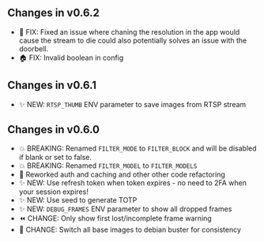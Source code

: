 ## Changes in v0.6.2

- 🔨 FIX: Fixed an issue where chaning the resolution in the app would cause the stream to die could also potentially solves an issue with the doorbell.
- 🏠 FIX: Invalid boolean in config

## Changes in v0.6.1

- ✨ NEW: `RTSP_THUMB` ENV parameter to save images from RTSP stream 

## Changes in v0.6.0

- 💥 BREAKING: Renamed `FILTER_MODE` to `FILTER_BLOCK` and will be disabled if blank or set to false.
- 💥 BREAKING: Renamed `FILTER_MODEL` to `FILTER_MODELS`
- 🔨 Reworked auth and caching and other other code refactoring
- ✨ NEW: Use refresh token when token expires - no need to 2FA when your session expires!
- ✨ NEW: Use seed to generate TOTP
- ✨ NEW: `DEBUG_FRAMES` ENV parameter to show all dropped frames
- ⏪ CHANGE: Only show first lost/incomplete frame warning
- 🐧 CHANGE: Switch all base images to debian buster for consistency